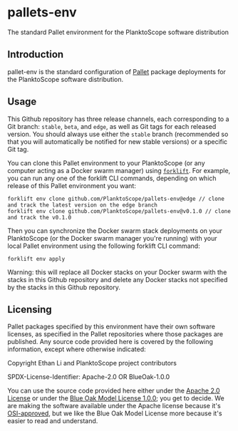 # pallets-env
The standard Pallet environment for the PlanktoScope software distribution

## Introduction

pallet-env is the standard configuration of [Pallet](https://github.com/PlanktoScope/pallets) package deployments for the PlanktoScope software distribution.

## Usage

This Github repository has three release channels, each corresponding to a Git branch: `stable`, `beta`, and `edge`, as well as Git tags for each released version. You should always use either the `stable` branch (recommended so that you will automatically be notified for new stable versions) or a specific Git tag.

You can clone this Pallet environment to your PlanktoScope (or any computer acting as a Docker swarm manager) using [`forklift`](https://github.com/PlanktoScope/forklift). For example, you can run any one of the forklift CLI commands, depending on which release of this Pallet environment you want:
```
forklift env clone github.com/PlanktoScope/pallets-env@edge // clone and track the latest version on the edge branch
forklift env clone github.com/PlanktoScope/pallets-env@v0.1.0 // clone and track the v0.1.0
```

Then you can synchronize the Docker swarm stack deployments on your PlanktoScope (or the Docker swarm manager you're running) with your local Pallet environment using the following forklift CLI command:
```
forklift env apply
```

Warning: this will replace all Docker stacks on your Docker swarm with the stacks in this Github repository and delete any Docker stacks not specified by the stacks in this Github repository.

## Licensing

Pallet packages specified by this environment have their own software licenses, as specified in the Pallet repositories where those packages are published. Any source code provided here is covered by the following information, except where otherwise indicated:

Copyright Ethan Li and PlanktoScope project contributors

SPDX-License-Identifier: Apache-2.0 OR BlueOak-1.0.0

You can use the source code provided here either under the [Apache 2.0 License](https://www.apache.org/licenses/LICENSE-2.0) or under the [Blue Oak Model License 1.0.0](https://blueoakcouncil.org/license/1.0.0); you get to decide. We are making the software available under the Apache license because it's [OSI-approved](https://writing.kemitchell.com/2019/05/05/Rely-on-OSI.html), but we like the Blue Oak Model License more because it's easier to read and understand.
